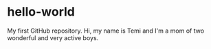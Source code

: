 # hello-world
My first GitHub repository.
Hi, my name is Temi and I'm a mom of two wonderful and very active boys.

